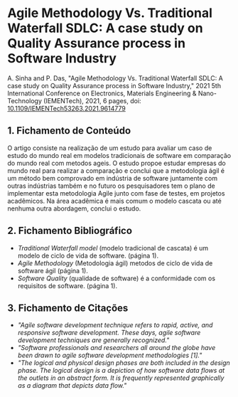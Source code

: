 
# Agile Methodology Vs. Traditional Waterfall SDLC: A case study on Quality Assurance process in Software Industry

A. Sinha and P. Das, "Agile Methodology Vs. Traditional Waterfall SDLC: A case study on Quality Assurance process in Software Industry," 2021 5th International Conference on Electronics, Materials Engineering & Nano-Technology (IEMENTech), 2021, 6 pages, doi: [10.1109/IEMENTech53263.2021.9614779](https://ieeexplore.ieee.org/document/9614779)

## 1. Fichamento de Conteúdo


O artigo consiste na realização de um estudo para avaliar um caso de estudo do mundo real em modelos tradicionais de software em comparação do mundo real com metodos ageis. O estudo propoe estudar empresas do mundo real para realizar a comparação e conclui que a metodologia ágil é um método bem comprovado em indústria de software juntamente com outras indústrias também e no futuro os pesquisadores tem o plano de implementar esta metodologia Agile junto com fase de testes, em projetos acadêmicos. Na área acadêmica é mais comum o modelo cascata ou até nenhuma outra abordagem, conclui o estudo.

## 2. Fichamento Bibliográfico 


* _Traditional Waterfall model_ (modelo tradicional de cascata) é um modelo de ciclo de vida de software. (página 1).
* _Agile Methodology_ (Metodologia ágil)  metodos de ciclo de vida de software ágil (página 1).
* _Software Quality_ (qualidade de software) é a conformidade com os requisitos de software. (página 1).

## 3. Fichamento de Citações 


* _"Agile software development technique refers to rapid, active, and responsive software development. These days, agile software development techniques are generally recognized."_
* _"Software professionals and researchers all around the globe have been drawn to agile software development methodologies [1]."_
* _"The logical and physical design phases are both included in the design phase. The logical design is a depiction of how software data flows at the outlets in an abstract form. It is frequently represented graphically as a diagram that depicts data flow."_
